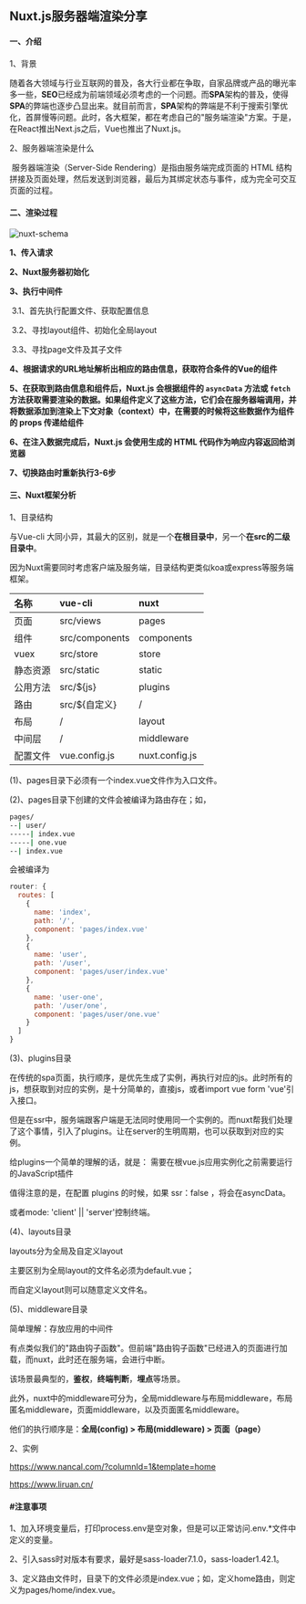 ## Nuxt.js服务器端渲染分享

#### 一、介绍

1、背景

​		随着各大领域与行业互联网的普及，各大行业都在争取，自家品牌或产品的曝光率多一些，**SEO**已经成为前端领域必须考虑的一个问题。而**SPA**架构的普及，使得**SPA**的弊端也逐步凸显出来。就目前而言，**SPA**架构的弊端是不利于搜索引擎优化，首屏慢等问题。此时，各大框架，都在考虑自己的"服务端渲染"方案。于是，在React推出Next.js之后，Vue也推出了Nuxt.js。

2、服务器端渲染是什么

​		服务器端渲染（Server-Side Rendering）是指由服务端完成页面的 HTML 结构拼接及页面处理，然后发送到浏览器，最后为其绑定状态与事件，成为完全可交互页面的过程。

#### 二、渲染过程

![nuxt-schema](/api/nuxt.js服务器端渲染分享/nuxt-schema.svg)

**1、传入请求**

**2、Nuxt服务器初始化**

**3、执行中间件**

​		3.1、首先执行配置文件、获取配置信息

​		3.2、寻找layout组件、初始化全局layout

​		3.3、寻找page文件及其子文件

**4、根据请求的URL地址解析出相应的路由信息，获取符合条件的Vue的组件**

**5、在获取到路由信息和组件后，Nuxt.js 会根据组件的 `asyncData` 方法或 `fetch` 方法获取需要渲染的数据。如果组件定义了这些方法，它们会在服务器端调用，并将数据添加到渲染上下文对象（context）中，在需要的时候将这些数据作为组件的 props 传递给组件**

**6、在注入数据完成后，Nuxt.js 会使用生成的 HTML 代码作为响应内容返回给浏览器**

**7、切换路由时重新执行3-6步**

#### 三、Nuxt框架分析

1、目录结构

与Vue-cli 大同小异，其最大的区别，就是一个**在根目录中**，另一个**在src的二级目录中**。

因为Nuxt需要同时考虑客户端及服务端，目录结构更类似koa或express等服务端框架。

<table><thead><tr><th align="left">名称</th><th align="left">vue-cli</th><th align="left">nuxt</th></tr></thead><tbody><tr><td align="left">页面</td><td align="left">src/views</td><td align="left">pages&nbsp;</td></tr><tr><td align="left">组件</td><td align="left">src/components</td><td align="left">components&nbsp;</td></tr><tr><td align="left">vuex</td><td align="left">src/store&nbsp;&nbsp;&nbsp;&nbsp;&nbsp;&nbsp;</td><td align="left">store&nbsp;</td></tr><tr><td align="left">静态资源</td><td align="left">src/static&nbsp;&nbsp;&nbsp;&nbsp;&nbsp;</td><td align="left">static&nbsp;</td></tr><tr><td align="left">公用方法</td><td align="left">src/${js}&nbsp;&nbsp;&nbsp;&nbsp;&nbsp;&nbsp;</td><td align="left">plugins&nbsp;</td></tr><tr><td align="left">路由</td><td align="left">src/${自定义}</td><td align="left">/&nbsp;&nbsp;&nbsp;&nbsp;&nbsp;&nbsp;&nbsp;&nbsp;&nbsp;&nbsp;&nbsp;&nbsp;&nbsp;&nbsp;</td></tr><tr><td align="left">布局</td><td align="left">/</td><td align="left">layout&nbsp;</td></tr><tr><td align="left">中间层</td><td align="left">/&nbsp;&nbsp;&nbsp;&nbsp;&nbsp;&nbsp;&nbsp;&nbsp;&nbsp;&nbsp;&nbsp;&nbsp;&nbsp;&nbsp;</td><td align="left">middleware&nbsp;</td></tr><tr><td align="left">配置文件</td><td align="left">vue.config.js&nbsp;&nbsp;</td><td align="left">nuxt.config.js&nbsp;</td></tr></tbody></table>

(1)、pages目录下必须有一个index.vue文件作为入口文件。

(2)、pages目录下创建的文件会被编译为路由存在；如，

```bash
pages/
--| user/
-----| index.vue
-----| one.vue
--| index.vue
```

会被编译为

```js
router: {
  routes: [
    {
      name: 'index',
      path: '/',
      component: 'pages/index.vue'
    },
    {
      name: 'user',
      path: '/user',
      component: 'pages/user/index.vue'
    },
    {
      name: 'user-one',
      path: '/user/one',
      component: 'pages/user/one.vue'
    }
  ]
}
```

(3)、plugins目录

在传统的spa页面，执行顺序，是优先生成了实例，再执行对应的js。此时所有的js，想获取到对应的实例，是十分简单的，直接js，或者import vue form 'vue'引入接口。

但是在ssr中，服务端跟客户端是无法同时使用同一个实例的。而nuxt帮我们处理了这个事情，引入了plugins。让在server的生明周期，也可以获取到对应的实例。

给plugins一个简单的理解的话，就是： 需要在根vue.js应用实例化之前需要运行的JavaScript插件

值得注意的是，在配置 plugins 的时候，如果 ssr：false ，将会在asyncData。 

或者mode: 'client' || 'server'控制终端。

(4)、layouts目录

layouts分为全局及自定义layout

主要区别为全局layout的文件名必须为default.vue；

而自定义layout则可以随意定义文件名。

(5)、middleware目录

简单理解：存放应用的中间件

有点类似我们的"路由钩子函数"。但前端"路由钩子函数"已经进入的页面进行加载，而nuxt，此时还在服务端，会进行中断。

该场景最典型的，**鉴权**，**终端判断**，**埋点**等场景。

此外，nuxt中的middleware可分为，全局middleware与布局middleware，布局匿名middleware，页面middleware，以及页面匿名middleware。

他们的执行顺序是：**全局(config) >  布局(middleware) > 页面（page）**

2、实例

https://www.nancal.com/?columnId=1&template=home

https://www.liruan.cn/

#### #注意事项

1、加入环境变量后，打印process.env是空对象，但是可以正常访问.env.*文件中定义的变量。

2、引入sass时对版本有要求，最好是sass-loader7.1.0，sass-loader1.42.1。

3、定义路由文件时，目录下的文件必须是index.vue；如，定义home路由，则定义为pages/home/index.vue。